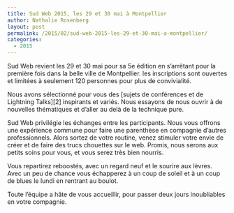 ```yaml
---
title: Sud Web 2015, les 29 et 30 mai à Montpellier
author: Nathalie Rosenberg
layout: post
permalink: /2015/02/sud-web-2015-les-29-et-30-mai-a-montpellier/
categories:
  - 2015
---
```

Sud Web revient les 29 et 30 mai pour sa 5e édition en s&rsquo;arrêtant pour la première fois dans la belle ville de Montpellier. les inscriptions sont ouvertes et limitées à seulement 120 personnes pour plus de convivialité.

Nous avons sélectionné pour vous des [sujets de conférences et de Lightning Talks][2] inspirants et variés. Nous essayons de nous ouvrir à de nouvelles thématiques et d&rsquo;aller au delà de la technique pure.

Sud Web privilégie les échanges entre les participants. Nous vous offrons une expérience commune pour faire une parenthèse en compagnie d&rsquo;autres professionnels. Alors sortez de votre routine, venez stimuler votre envie de créer et de faire des trucs chouettes sur le web. Promis, nous serons aux petits soins pour vous, et vous serez très bien nourris.

Vous repartirez reboostés, avec un regard neuf et le sourire aux lèvres. Avec un peu de chance vous échapperez à un coup de soleil et à un coup de blues le lundi en rentrant au boulot.

Toute l&rsquo;équipe a hâte de vous accueillir, pour passer deux jours inoubliables en votre compagnie.

 [1]: http://sudweb.fr/2015/programme.html
